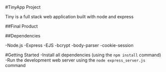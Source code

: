 #TinyApp Project

Tiny is a full stack web application built with node and express

##Final Product



##Dependencies

-Node.js
-Express
-EJS
-bcrypt
-body-parser
-cookie-session 

#Getting Started
-Install all dependencies (using the `npm install` command)
-Run the development web server using the `node express_server.js` command